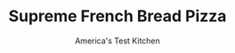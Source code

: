 ---
layout: ../../layouts/MarkdownPostLayout.astro
title: Supreme French Bread Pizza
author: America's Test Kitchen
pubDate: 2023-03-15
description: "What do you get when you combine garlic bread and pizza? Layers of flavor."
image_url: https://res.cloudinary.com/hksqkdlah/image/upload/ar_1:1,c_fill,dpr_2.0,f_auto,fl_lossy.progressive.strip_profile,g_faces:auto,q_auto:low,w_344/SFS_SupremeFrenchBreadPizza-1_s8bjhd
tags: ["Main Courses","Italian","Cheese","Weeknight","Pizza"]
calories: 5204
protein: 65
carbohydrates: 56
fats: 
fiber: 4
ingredients: ["1 (24 by 4-inch) loaf soft, French bread","1 tablespoon, extra-virgin olive oil","8 tablespoons, unsalted butter, melted","2 teaspoons, granulated garlic","1/2 teaspoon, table salt","1/4 teaspoon, red pepper flakes","12 ounces, mozzarella cheese, shredded (3 cups)","1 ounce, Parmesan cheese, grated (½ cup)","2 1/2 ounces, sweet Italian sausage, casings removed, meat pinched into ½-inch pieces","1 1/2 ounces thinly sliced, pepperoni","1/2 cup thinly sliced, red onion","1/2 cup thinly sliced, green bell pepper, cut into 2-inch lengths","1/2 cup sliced, black olives","1 1/2 cups, canned crushed tomatoes","1 tablespoon, extra-virgin olive oil","1 1/2 teaspoons, Italian seasoning","1/2 teaspoon, sugar","1/2 teaspoon, table salt","1/2 teaspoon, pepper"]
serves: 4
time: "1 hour"
instructions: ["FOR THE PIZZA: Adjust oven rack to upper-middle position and heat oven to 450 degrees. Line rimmed baking sheet with aluminum foil. Cut bread in half crosswise, then halve each piece horizontally to create 4 equal pieces. Arrange pieces cut side down on prepared sheet. Brush crust with oil.","Combine melted butter, granulated garlic, salt, and pepper flakes in bowl. Flip bread cut side up and brush cut side evenly with melted butter mixture. Bake, cut side up, until browned around edges, about 5 minutes.","FOR THE SAUCE: Meanwhile, combine all ingredients in bowl. (Sauce can be refrigerated for up to 24 hours.)","Spread sauce evenly over toasted bread, then top with mozzarella, followed by Parmesan, sausage, pepperoni, onion, bell pepper, and olives (in that order). Bake until cheese is melted and spotty brown, about 15 minutes. Let pizza cool for 5 minutes. Serve."]
nutrition: ["689 mg Potassium","1118 mg Phosphorus","1451 mg Calcium","6 mg Iron","103 mg Magnesium","2590 mg Sodium","7 mg Zinc","92 g Fat","6 mg Niacin (B3)","29 g Monounsaturated","4 g Polyunsaturated","1 mg Riboflavin (B2)","19 mg Vitamin C","1 µg Vitamin D","269 mg Cholesterol","51 g Saturated","1 g Trans","4 g Fiber","50 µg Folic acid","78 µg Folate (food)","11 g Sugars","25 µg Vitamin K","263 g Water","56 g Carbs","163 µg Folate equivalent (total)","65 g Protein","3 mg Vitamin E","2 µg Vitamin B12","633 µg Vitamin A","1301 kcal Energy","5204 calories"]
notes: "A 24 by 4-inch loaf of supermarket French bread, which has a soft, thin crust and fine crumb, works best here. If you cant find soft French bread, you can substitute one and a half 18-inch baguettes, though the crust will be slightly tougher. Cut the baguettes into six equal pieces, and distribute the toppings evenly."
---